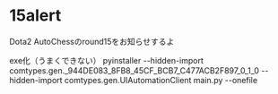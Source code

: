 # 15alert
Dota2 AutoChessのround15をお知らせするよ

exe化（うまくできない）
pyinstaller --hidden-import comtypes.gen._944DE083_8FB8_45CF_BCB7_C477ACB2F897_0_1_0 --hidden-import comtypes.gen.UIAutomationClient main.py --onefile

